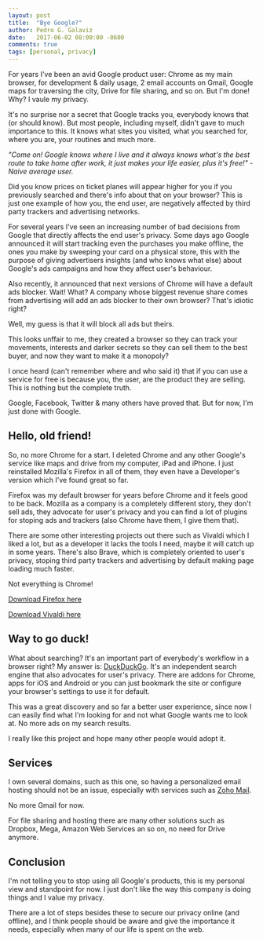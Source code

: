 ```yaml
---
layout: post
title:  "Bye Google?"
author: Pedro G. Galaviz
date:   2017-06-02 08:00:00 -0600
comments: true
tags: [personal, privacy]
---
```


For years I've been an avid Google product user: Chrome as my main browser, for development
&amp; daily usage, 2 email accounts on Gmail, Google maps for traversing the city, Drive for file
sharing, and so on. But I'm done! Why? I vaule my privacy.

It's no surprise nor a secret that Google tracks you, everybody knows that (or should know). But most people, including myself, didn't gave to much importance to this. It knows what sites you visited, what you searched for, where you are, your routines and much more.

<i>"Come on! Google knows where I live and it always knows what's the best route to take home after work, it just makes your life easier, plus it's free!" - Naive average user.</i>

Did you know prices on ticket planes will appear higher for you if you previously searched and there's
info about that on your browser? This is just one example of how you, the end user, are
negatively affected by third party trackers and advertising networks.

For several years I've seen an increasing number of bad decisions from Google that directly
affects the end user's privacy. Some days ago Google announced it will start tracking even the purchases you
make offline, the ones you make by sweeping your card on a physical store, this with the purpose of giving advertisers insights (and who knows what else) about Google's ads campaigns and how they affect user's behaviour.

Also recently, it announced that next versions of Chrome will have a default ads blocker. Wait!
What? A company whose biggest revenue share comes from advertising will add an ads blocker to their own
browser? That's idiotic right?

Well, my guess is that it will block all ads but theirs.

This looks unffair to me, they created a browser so they can track your movements, interests and darker
secrets so they can sell them to the best buyer, and now they want to make it a monopoly?

I once heard (can't remember where and who said it) that if you can use a service for free is
because you, the user, are the product they are selling. This is nothing but the complete truth.

Google, Facebook, Twitter &amp; many others have proved that. But for now, I'm just done with Google.

## Hello, old friend!

So, no more Chrome for a start. I deleted Chrome and any other Google's service like maps and drive from my computer, iPad and iPhone. I just reinstalled Mozilla's Firefox in all of them, they even have a Developer's version which I've found great so far.

Firefox was my default browser for years before Chrome and it feels good to be back. Mozilla as a
company is a completely different story, they don't sell ads, they advocate for user's privacy and
you can find a lot of plugins for stoping ads and trackers (also Chrome have them, I give them that).

There are some other interesting projects out there such as Vivaldi which I liked a lot, but as a
developer it lacks the tools I need, maybe it will catch up in some years. There's also Brave, which
is completely oriented to user's privacy, stoping third party trackers and advertising by default
making page loading much faster.

Not everything is Chrome!

[Download Firefox here](https://www.mozilla.org/en-US/firefox/new/)

[Download Vivaldi here](https://vivaldi.com/)

## Way to go duck!

What about searching? It's an important part of everybody's workflow in a browser right? My answer
is: [DuckDuckGo](https://duckduckgo.com/). It's an independent search engine that also advocates for
user's privacy. There are addons for Chrome, apps for iOS and Android or you can just bookmark the
site or configure your browser's settings to use it for default.

This was a great discovery and so far a better user experience, since now I can easily find what I'm
looking for and not what Google wants me to look at. No more ads on my search results.

I really like this project and hope many other people would adopt it.

## Services

I own several domains, such as this one, so having a personalized email hosting should not be an
issue, especially with services such as [Zoho Mail](https://www.zoho.com/mail/).

No more Gmail for now.

For file sharing and hosting there are many other solutions such as Dropbox, Mega, Amazon Web
Services an so on, no need for Drive anymore.

## Conclusion

I'm not telling you to stop using all Google's products, this is my personal view and standpoint for
now. I just don't like the way this company is doing things and I value my privacy.

There are a lot of steps besides these to secure our privacy online (and offline), and I think people should be aware and
give the importance it needs, especially when many of our life is spent on the web.


